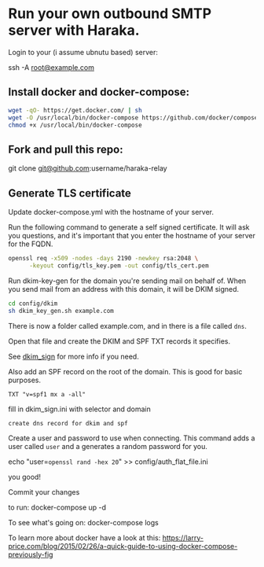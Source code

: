# Run your own outbound SMTP server with Haraka.

Login to your (i assume ubnutu based) server:

ssh -A root@example.com

## Install docker and docker-compose:
```sh
wget -qO- https://get.docker.com/ | sh
wget -O /usr/local/bin/docker-compose https://github.com/docker/compose/releases/download/1.6.2/docker-compose-`uname -s`-`uname -m`
chmod +x /usr/local/bin/docker-compose
```

## Fork and pull this repo:

git clone git@github.com:username/haraka-relay

## Generate TLS certificate

Update docker-compose.yml with the hostname of your server.

Run the following command to generate a self signed certificate. It will ask you
questions, and it's important that you enter the hostname of your server for the FQDN.

```sh
openssl req -x509 -nodes -days 2190 -newkey rsa:2048 \
      -keyout config/tls_key.pem -out config/tls_cert.pem
```

Run dkim-key-gen for the domain you're sending mail on behalf of. When you
send mail from an address with this domain, it will be DKIM signed.

```sh
cd config/dkim
sh dkim_key_gen.sh example.com
```

There is now a folder called example.com, and in there is a file called `dns`.

Open that file and create the DKIM and SPF TXT records it specifies.

See [dkim_sign](https://haraka.github.io/manual/plugins/dkim_sign.html) for more info if you need.

Also add an SPF record on the root of the domain. This is good for basic purposes.

```
TXT "v=spf1 mx a -all"
```

fill in dkim_sign.ini with selector and domain

    create dns record for dkim and spf


Create a user and password to use when connecting. This command adds a user called `user` and a generates a random password for you.

echo "user=`openssl rand -hex 20`" >> config/auth_flat_file.ini

you good!

Commit your changes

to run:
docker-compose up -d

To see what's going on:
docker-compose logs

To learn more about docker have a look at this:
https://larry-price.com/blog/2015/02/26/a-quick-guide-to-using-docker-compose-previously-fig

